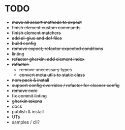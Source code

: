 # TODO

- ~~move all assert methods to expect~~
- ~~finish element custom commands~~
- ~~finish element matchers~~
- ~~add all glue and def files~~
- ~~build config~~
- ~~remove expect; refactor expected conditions~~
- ~~linting~~
- ~~refactor gherkin: add element index~~
- ~~refactor:~~
  - ~~remove unecessary types~~
  - ~~convert meta utils to static class~~
- ~~npm pack & install~~
- ~~support config overrides / refactor for cleaner config~~
- ~~remove core~~
- ~~fix commit linting~~
- ~~gherkin tokens~~
- docs
- publish & install
- UTs
- samples / cli?
